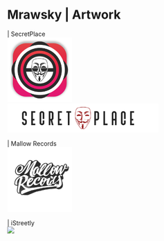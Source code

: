 # Mrawsky | Artwork

| SecretPlace
<br>
<img src="SecretPlace.png" width="150">
<br>
<img src="SecretPlaceBanner.png" width="350">

| Mallow Records
<br>
<img src="MallowRecords.png" width="150">

| iStreetly
<br>
<img src="iStreetly.png" width="150">